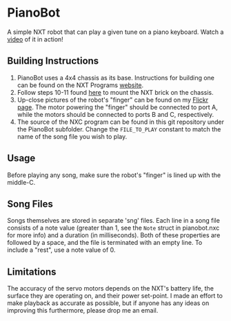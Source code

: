 PianoBot
========

A simple NXT robot that can play a given tune on a piano keyboard. Watch a [video](http://vimeo.com/13061942) of it in action!

Building Instructions
---------------------

1. PianoBot uses a 4x4 chassis as its base. Instructions for building one can be found on the NXT Programs [website](http://www.nxtprograms.com/4x4_chassis/steps.html).
2. Follow steps 10-11 found [here](http://www.nxtprograms.com/4x4_joystick/steps.html) to mount the NXT brick on the chassis.
3. Up-close pictures of the robot's "finger" can be found on my [Flickr page](http://www.flickr.com/photos/mattrajca/sets/72157624362797274/). The motor powering the "finger" should be connected to port A, while the motors should be connected to ports B and C, respectively.
4. The source of the NXC program can be found in this git repository under the PianoBot subfolder. Change the `FILE_TO_PLAY` constant to match the name of the song file you wish to play.

Usage
-----

Before playing any song, make sure the robot's "finger" is lined up with the middle-C.

Song Files
----------

Songs themselves are stored in separate 'sng' files. Each line in a song file consists of a note value (greater than 1, see the `Note` struct in pianobot.nxc for more info) and a duration (in milliseconds). Both of these properties are followed by a space, and the file is terminated with an empty line. To include a "rest", use a note value of 0.

Limitations
-----------

The accuracy of the servo motors depends on the NXT's battery life, the surface they are operating on, and their power set-point. I made an effort to make playback as accurate as possible, but if anyone has any ideas on improving this furthermore, please drop me an email.
